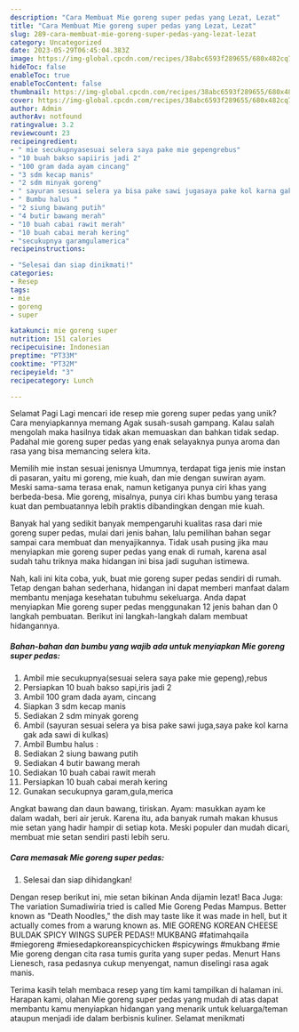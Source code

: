 ```yaml
---
description: "Cara Membuat Mie goreng super pedas yang Lezat, Lezat"
title: "Cara Membuat Mie goreng super pedas yang Lezat, Lezat"
slug: 289-cara-membuat-mie-goreng-super-pedas-yang-lezat-lezat
category: Uncategorized
date: 2023-05-29T06:45:04.383Z
image: https://img-global.cpcdn.com/recipes/38abc6593f289655/680x482cq70/mie-goreng-super-pedas-foto-resep-utama.jpg
hideToc: false
enableToc: true
enableTocContent: false
thumbnail: https://img-global.cpcdn.com/recipes/38abc6593f289655/680x482cq70/mie-goreng-super-pedas-foto-resep-utama.jpg
cover: https://img-global.cpcdn.com/recipes/38abc6593f289655/680x482cq70/mie-goreng-super-pedas-foto-resep-utama.jpg
author: Admin
authorAv: notfound
ratingvalue: 3.2
reviewcount: 23
recipeingredient:
- " mie secukupnyasesuai selera saya pake mie gepengrebus"
- "10 buah bakso sapiiris jadi 2"
- "100 gram dada ayam cincang"
- "3 sdm kecap manis"
- "2 sdm minyak goreng"
- " sayuran sesuai selera ya bisa pake sawi jugasaya pake kol karna gak ada sawi di kulkas"
- " Bumbu halus "
- "2 siung bawang putih"
- "4 butir bawang merah"
- "10 buah cabai rawit merah"
- "10 buah cabai merah kering"
- "secukupnya garamgulamerica"
recipeinstructions:

- "Selesai dan siap dinikmati!"
categories:
- Resep
tags:
- mie
- goreng
- super

katakunci: mie goreng super 
nutrition: 151 calories
recipecuisine: Indonesian
preptime: "PT33M"
cooktime: "PT32M"
recipeyield: "3"
recipecategory: Lunch

---
```



Selamat Pagi Lagi mencari ide resep mie goreng super pedas yang unik? Cara menyiapkannya memang Agak susah-susah gampang. Kalau salah mengolah maka hasilnya tidak akan memuaskan dan bahkan tidak sedap. Padahal mie goreng super pedas yang enak selayaknya punya aroma dan rasa yang bisa memancing selera kita.


Memilih mie instan sesuai jenisnya Umumnya, terdapat tiga jenis mie instan di pasaran, yaitu mi goreng, mie kuah, dan mie dengan suwiran ayam. Meski sama-sama terasa enak, namun ketiganya punya ciri khas yang berbeda-besa. Mie goreng, misalnya, punya ciri khas bumbu yang terasa kuat dan pembuatannya lebih praktis dibandingkan dengan mie kuah.

Banyak hal yang sedikit banyak mempengaruhi kualitas rasa dari mie goreng super pedas, mulai dari jenis bahan, lalu pemilihan bahan segar sampai cara membuat dan menyajikannya. Tidak usah pusing jika mau menyiapkan mie goreng super pedas yang enak di rumah, karena asal sudah tahu triknya maka hidangan ini bisa jadi suguhan istimewa.


Nah, kali ini kita coba, yuk, buat mie goreng super pedas sendiri di rumah. Tetap dengan bahan sederhana, hidangan ini dapat memberi manfaat dalam membantu menjaga kesehatan tubuhmu sekeluarga. Anda dapat menyiapkan Mie goreng super pedas menggunakan 12 jenis bahan dan 0 langkah pembuatan. Berikut ini langkah-langkah dalam membuat hidangannya.

<!--inarticleads1-->

##### Bahan-bahan dan bumbu yang wajib ada untuk menyiapkan Mie goreng super pedas:

1. Ambil  mie secukupnya(sesuai selera saya pake mie gepeng),rebus
1. Persiapkan 10 buah bakso sapi,iris jadi 2
1. Ambil 100 gram dada ayam, cincang
1. Siapkan 3 sdm kecap manis
1. Sediakan 2 sdm minyak goreng
1. Ambil  (sayuran sesuai selera ya bisa pake sawi juga,saya pake kol karna gak ada sawi di kulkas)
1. Ambil  Bumbu halus :
1. Sediakan 2 siung bawang putih
1. Sediakan 4 butir bawang merah
1. Sediakan 10 buah cabai rawit merah
1. Persiapkan 10 buah cabai merah kering
1. Gunakan secukupnya garam,gula,merica


Angkat bawang dan daun bawang, tiriskan. Ayam: masukkan ayam ke dalam wadah, beri air jeruk. Karena itu, ada banyak rumah makan khusus mie setan yang hadir hampir di setiap kota. Meski populer dan mudah dicari, membuat mie setan sendiri pasti lebih seru. 

<!--inarticleads2-->

##### Cara memasak Mie goreng super pedas:


1. Selesai dan siap dihidangkan!

Dengan resep berikut ini, mie setan bikinan Anda dijamin lezat! Baca Juga: The variation Sumadiwiria tried is called Mie Goreng Pedas Mampus. Better known as &#34;Death Noodles,&#34; the dish may taste like it was made in hell, but it actually comes from a warung known as. MIE GORENG KOREAN CHEESE BULDAK SPICY WINGS SUPER PEDAS‼ MUKBANG #fatimahqaila #miegoreng #miesedapkoreanspicychicken #spicywings #mukbang #mie Mie goreng dengan cita rasa tumis gurita yang super pedas. Menurt Hans Lienesch, rasa pedasnya cukup menyengat, namun diselingi rasa agak manis. 

Terima kasih telah membaca resep yang tim kami tampilkan di halaman ini. Harapan kami, olahan Mie goreng super pedas yang mudah di atas dapat membantu kamu menyiapkan hidangan yang menarik untuk keluarga/teman ataupun menjadi ide dalam berbisnis kuliner. Selamat menikmati
